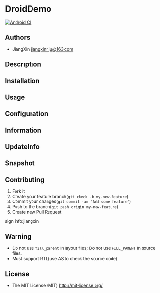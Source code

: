 # DroidDemo

[![Android CI](https://github.com/jiangxincode/DroidDemo/actions/workflows/android.yml/badge.svg)](https://github.com/jiangxincode/DroidDemo/actions/workflows/android.yml)

## Authors

+ JiangXin jiangxinnju@163.com

## Description

## Installation

## Usage

## Configuration

## Information

## UpdateInfo

## Snapshot

## Contributing

1. Fork it
2. Create your feature branch(`git check -b my-new-feature`)
3. Commit your changes(`git commit -am "Add some feature"`)
4. Push to the branch(`git push origin my-new-feature`)
5. Create new Pull Request

sign info:jiangxin

## Warning

+ Do not use `fill_parent` in layout files; Do not use `FILL_PARENT` in source files.
+ Must support RTL(use AS to check the source code)

## License

+ The MIT License (MIT) <http://mit-license.org/>
